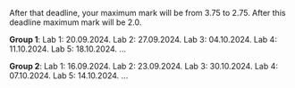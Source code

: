 After that deadline, your maximum mark will be from 3.75 to 2.75. 
After this deadline maximum mark will be 2.0.

**Group 1**:
Lab 1: 20.09.2024.
Lab 2: 27.09.2024.
Lab 3: 04.10.2024.
Lab 4: 11.10.2024.
Lab 5: 18.10.2024.
...

**Group 2**:
Lab 1: 16.09.2024.
Lab 2: 23.09.2024.
Lab 3: 30.10.2024.
Lab 4: 07.10.2024.
Lab 5: 14.10.2024.
...
